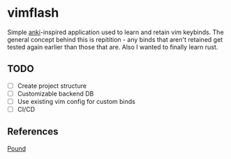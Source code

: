 # vimflash
Simple [anki](https://apps.ankiweb.net)-inspired application used to learn and 
retain vim keybinds. The general concept behind this is repitition - any binds
that aren't retained get tested again earlier than those that are. Also I 
wanted to finally learn rust.

## TODO

- [ ] Create project structure
- [ ] Customizable backend DB
- [ ] Use existing vim config for custom binds
- [ ] CI/CD

## References
[Pound](https://github.com/Kofituo/pound)
